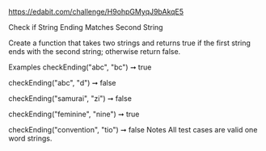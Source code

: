 https://edabit.com/challenge/H9ohpGMyqJ9bAkqE5

Check if String Ending Matches Second String

Create a function that takes two strings and returns true if the first string ends with the second string; otherwise return false.

Examples
checkEnding("abc", "bc") ➞ true

checkEnding("abc", "d") ➞ false

checkEnding("samurai", "zi") ➞ false

checkEnding("feminine", "nine") ➞ true

checkEnding("convention", "tio") ➞ false
Notes
All test cases are valid one word strings.